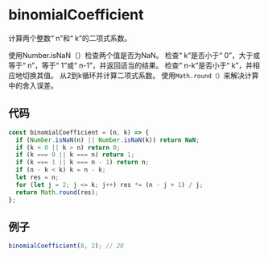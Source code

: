 # binomialCoefficient

计算两个整数“ n”和“ k”的二项式系数。

使用Number.isNaN（）检查两个值是否为NaN。
检查“ k”是否小于“ 0”，大于或等于“ n”，等于“ 1”或“ n-1”，并返回适当的结果。
检查“ n-k”是否小于“ k”，并相应地切换其值。
从2到k循环并计算二项式系数。
使用`Math.round（）`来解决计算中的舍入误差。

## 代码

```js
const binomialCoefficient = (n, k) => {
  if (Number.isNaN(n) || Number.isNaN(k)) return NaN;
  if (k < 0 || k > n) return 0;
  if (k === 0 || k === n) return 1;
  if (k === 1 || k === n - 1) return n;
  if (n - k < k) k = n - k;
  let res = n;
  for (let j = 2; j <= k; j++) res *= (n - j + 1) / j;
  return Math.round(res);
};
```

## 例子

```js
binomialCoefficient(8, 2); // 28
```
